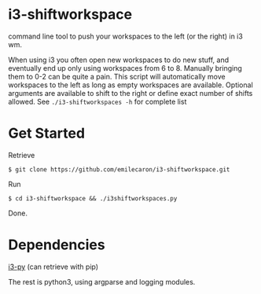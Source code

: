 i3-shiftworkspace
=================
command line tool to push your workspaces to the left (or the right) in i3 wm.

When using i3 you often open new workspaces to do new stuff, and eventually end up only using workspaces from 6 to 8. Manually bringing them to 0-2 can be quite a pain. This script will automatically move workspaces to the left as long as empty workspaces are available.
Optional arguments are available to shift to the right or define exact number of shifts allowed. 
See `./i3-shiftworkspaces -h` for complete list

Get Started
=================
Retrieve
    
    $ git clone https://github.com/emilecaron/i3-shiftworkspace.git

Run

    $ cd i3-shiftworkspace && ./i3shiftworkspaces.py

Done. 

Dependencies
=================
[i3-py](http://github.com/ziberna/i3-py) (can retrieve with pip)

The rest is python3, using argparse and logging modules.
